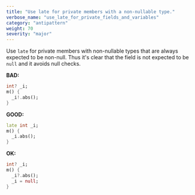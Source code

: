 ```yaml
---
title: "Use late for private members with a non-nullable type."
verbose_name: "use_late_for_private_fields_and_variables"
category: "antipattern"
weight: 70
severity: "major"
---
```

Use `late` for private members with non-nullable types that are always expected
to be non-null. Thus it's clear that the field is not expected to be `null`
and it avoids null checks.

**BAD:**
```dart
int? _i;
m() {
  _i!.abs();
}
```

**GOOD:**
```dart
late int _i;
m() {
  _i.abs();
}
```

**OK:**
```dart
int? _i;
m() {
  _i?.abs();
  _i = null;
}
```
